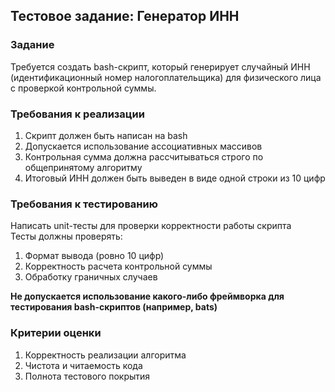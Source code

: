 ## Тестовое задание: Генератор ИНН
### Задание  
Требуется создать bash-скрипт, который генерирует случайный ИНН (идентификационный номер налогоплательщика) для физического лица с проверкой контрольной суммы.  

### Требования к реализации
1. Скрипт должен быть написан на bash
2. Допускается использование ассоциативных массивов
3. Контрольная сумма должна рассчитываться строго по общепринятому алгоритму
4. Итоговый ИНН должен быть выведен в виде одной строки из 10 цифр

### Требования к тестированию
Написать unit-тесты для проверки корректности работы скрипта  
Тесты должны проверять:  
1. Формат вывода (ровно 10 цифр)
2. Корректность расчета контрольной суммы
3. Обработку граничных случаев  

**Не допускается использование какого-либо фреймворка для тестирования bash-скриптов (например, bats)**

### Критерии оценки
1. Корректность реализации алгоритма
2. Чистота и читаемость кода
3. Полнота тестового покрытия
